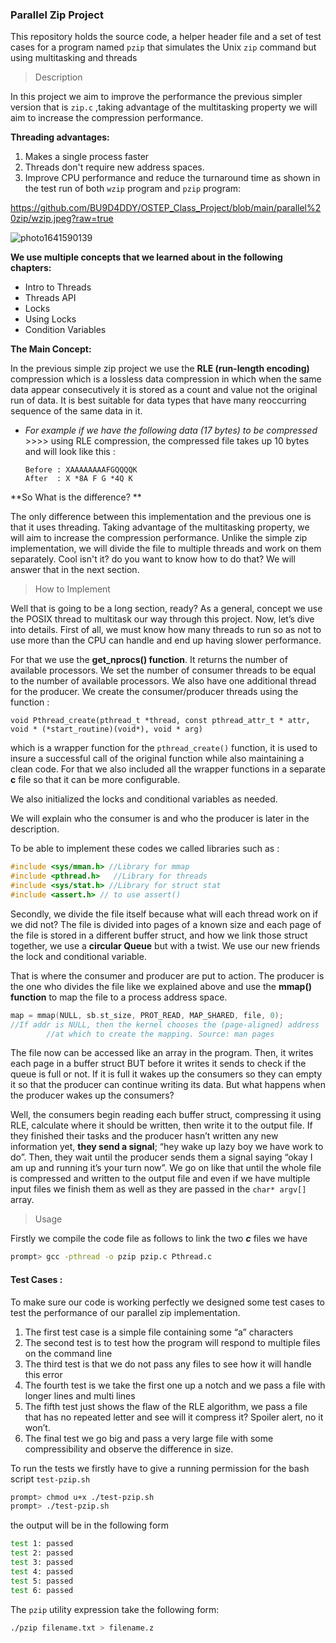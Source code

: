 ### Parallel Zip Project

This repository holds the source code, a helper header file and a set of test cases for a program named `pzip` that simulates the Unix `zip` command but using multitasking and threads

> Description

In this project we aim to improve the performance the previous simpler version that is `zip.c` ,taking advantage of the multitasking property we will aim to increase the compression performance.

**Threading advantages:**

1. Makes a single process faster
2. Threads don't require new address spaces.
3. Improve CPU performance and reduce the turnaround time as shown in the test run of both ```wzip``` program and ```pzip``` program:

https://github.com/BU9D4DDY/OSTEP_Class_Project/blob/main/parallel%20zip/wzip.jpeg?raw=true

![photo1641590139](C:\Users\منة\Downloads\photo1641590139.jpeg)

**We use multiple concepts that we learned about in the following chapters:**

-  Intro to Threads
-  Threads API
-  Locks
-  Using Locks
-  Condition Variables

**The Main Concept:**

In the previous simple zip project we use the **RLE (run-length encoding)** compression which is a lossless data compression in which when the same data appear consecutively it is stored as a count and value not the original run of data. It is best suitable for data types that have many reoccurring sequence of the same data in it.

- *For example if we have the following data (17 bytes) to be compressed* >>>>  using RLE compression, the compressed file takes up 10 bytes and will look like this :

  ```
  Before : XAAAAAAAAFGQQQQK
  After  : X *8A F G *4Q K
  ```

**So What is the difference? **

The only difference between this implementation and the previous one is that it uses threading. Taking advantage of the multitasking property, we will aim to increase the compression performance. Unlike the simple zip implementation, we will divide the file to multiple threads and work on them separately. Cool isn't it? do you want to know how to do that? We will answer that in the next section.  



> How to Implement 

Well that is going to be a long section, ready? As a general, concept we use the POSIX thread to multitask our way through this project. Now, let’s dive into details. First of all, we must know how many threads to run so as not to use more than the CPU can handle and end up having slower performance.

 For that we use the **get_nprocs() function**. It returns the number of available processors. We set the number of consumer threads to be equal to the number of available processors. We also have one additional thread for the producer. We create the consumer/producer threads using the function : 

```
void Pthread_create(pthread_t *thread, const pthread_attr_t * attr, void * (*start_routine)(void*), void * arg)
```

which is a wrapper function for the ```pthread_create()``` function, it is used to insure a successful call of the original function while also maintaining a clean code. For that we also included all the wrapper functions in a separate **c** file so that it can be more configurable.

We also initialized the locks and conditional variables as needed.

We will explain who the consumer is and who the producer is later in the description.

To be able to implement these codes we called libraries such as :

```c
#include <sys/mman.h> //Library for mmap
#include <pthread.h>   //Library for threads
#include <sys/stat.h> //Library for struct stat
#include <assert.h> // to use assert()
```

Secondly, we divide the file itself because what will each thread work on if we did not? The file is divided into pages of a known size and each page of the file is stored in a different buffer struct, and how we link those struct together, we use a **circular Queue** but with a twist. We use our new friends the lock and conditional variable.

That is where the consumer and producer are put to action. The producer is the one who divides the file like we explained above and use the **mmap() function** to map the file to a process address space. 

```c
map = mmap(NULL, sb.st_size, PROT_READ, MAP_SHARED, file, 0);
//If addr is NULL, then the kernel chooses the (page-aligned) address
		//at which to create the mapping. Source: man pages								`
```

The file now can be accessed like an array in the program. Then, it writes each page in a buffer struct BUT before it writes it sends to check if the queue is full or not. If it is full it wakes up the consumers so they can empty it so that the producer can continue writing its data. But what happens when the producer wakes up the consumers? 

Well, the consumers begin reading each buffer struct, compressing it using RLE, calculate where it should be written, then write it to the output file. If they finished their tasks and the producer hasn’t written any new information yet, **they send a signal**; “hey wake up lazy boy we have work to do”. Then, they wait until the producer sends them a signal saying “okay I am up and running it’s your turn now”. We go on like that until the whole file is compressed and written to the output file and even if we have multiple input files we finish them as well as they are passed in the ```char* argv[]``` array.

> Usage

Firstly we compile the code file as follows to link the two ***c*** files we have

``` bash
prompt> gcc -pthread -o pzip pzip.c Pthread.c
```

#### Test Cases :

To make sure our code is working perfectly we designed some test cases to test the performance of our parallel zip implementation. 

1. The first test case is a simple file containing some “a” characters 
2. The second test is to test how the program will respond to multiple files on the command line
3. The third test is that we do not pass any files to see how it will handle this error
4. The fourth test is we take the first one up a notch and we pass a file with longer lines and multi lines
5. The fifth test just shows the flaw of the RLE algorithm, we pass a file that has no repeated letter and see will it compress it? Spoiler alert, no it won’t.
6. The final test we go big and pass a very large file with some compressibility and observe the difference in size.

To run the tests we firstly have to give a running permission for the bash script `test-pzip.sh`

```bash
prompt> chmod u+x ./test-pzip.sh
prompt> ./test-pzip.sh
```

the output will be in the following form

```bash
test 1: passed
test 2: passed
test 3: passed
test 4: passed
test 5: passed
test 6: passed
```

The ```pzip``` utility expression take the following form:

```sh
./pzip filename.txt > filename.z
```
